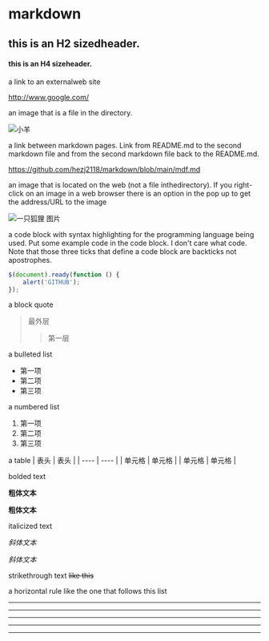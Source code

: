 # markdown
## this is an H2 sizedheader.
#### this is an H4 sizeheader.

a link to an externalweb site

<http://www.google.com/>

 an image that is a file in the directory.
 
 ![小羊](https://user-images.githubusercontent.com/82868181/115408408-65c69400-a223-11eb-9ffc-40bb64d5ecd2.jpg)

  a link between markdown pages. Link from README.md to the second markdown file and from the second markdown file back to the README.md.
  
<https://github.com/hezj2118/markdown/blob/main/mdf.md>

an image that is located on the web (not a file inthedirectory). If you right-click on an image in a web browser there is an option in the pop up to get the address/URL to the image

![一只狐狸 图片](https://img1.baidu.com/it/u=3365503159,1655500687&fm=26&fmt=auto&gp=0.jpg)

 a code block with syntax highlighting for the programming language being used. Put some example code in the code block. I don't care what code. Note that those three ticks that define a code block are backticks not apostrophes.
 
```javascript
$(document).ready(function () {
    alert('GITHUB');
});
```

a block quote

> 最外层
> > 第一层

 a bulleted list
* 第一项
* 第二项
* 第三项

a numbered list

1. 第一项
2. 第二项
3. 第三项

 a table
 |  表头   | 表头  |
|  ----  | ----  |
| 单元格  | 单元格 |
| 单元格  | 单元格 |

bolded text

**粗体文本**

__粗体文本__

 italicized text
 
 *斜体文本*
 
_斜体文本_

strikethrough text ~~like this~~

a horizontal rule like the one that follows this list
***

* * *

*****

- - -

----------
